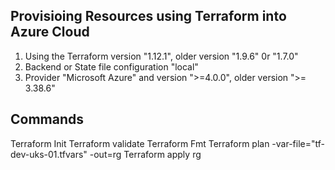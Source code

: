 ## Provisioing Resources using Terraform into Azure Cloud

1. Using the Terraform version "1.12.1", older version "1.9.6" 0r "1.7.0"
2. Backend or State file configuration "local"
3. Provider "Microsoft Azure" and version ">=4.0.0", older version ">= 3.38.6"

## Commands
Terraform Init
Terraform validate
Terraform Fmt
Terraform plan -var-file="tf-dev-uks-01.tfvars" -out=rg
Terraform apply rg